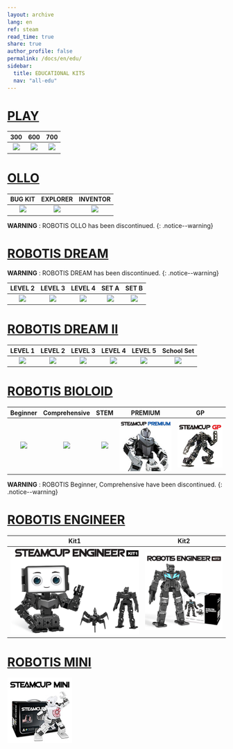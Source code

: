 ```yaml
---
layout: archive
lang: en
ref: steam
read_time: true
share: true
author_profile: false
permalink: /docs/en/edu/
sidebar:
  title: EDUCATIONAL KITS
  nav: "all-edu"
---
```


# [PLAY](#play)

|                                             300                                             |                                             600                                             |                                             700                                             |
| :-----------------------------------------------------------------------------------------: | :-----------------------------------------------------------------------------------------: | :-----------------------------------------------------------------------------------------: |
| [![](/assets/images/edu/play/300/play300_product.resized.png)](/docs/en/edu/play/play-300/) | [![](/assets/images/edu/play/600/play600_product.resized.png)](/docs/en/edu/play/play-600/) | [![](/assets/images/edu/play/700/play700_product.resized.png)](/docs/en/edu/play/play-700/) |

# [OLLO](#ollo)

|                                BUG KIT                                |                                EXPLORER                                 |                                INVENTOR                                 |
| :-------------------------------------------------------------------: | :---------------------------------------------------------------------: | :---------------------------------------------------------------------: |
| [![](/assets/images/edu/ollo/bug_kit.jpg)](/docs/en/edu/ollo/bugkit/) | [![](/assets/images/edu/ollo/edu_2nd.png)](/docs/en/edu/ollo/explorer/) | [![](/assets/images/edu/ollo/edu_3rd.png)](/docs/en/edu/ollo/inventor/) |

**WARNING** : ROBOTIS OLLO has been discontinued.
{: .notice--warning}

# [ROBOTIS DREAM](#robotis-dream)

**WARNING** : ROBOTIS DREAM has been discontinued.
{: .notice--warning}

|                                     LEVEL 2                                      |                                   LEVEL 3                                   |                                   LEVEL 4                                   |                                          SET A                                          |                                          SET B                                          |
| :------------------------------------------------------------------------------: | :-------------------------------------------------------------------------: | :-------------------------------------------------------------------------: | :-------------------------------------------------------------------------------------: | :-------------------------------------------------------------------------------------: |
| [![](/assets/images/edu/dream/dream_en02_110.jpg)](/docs/en/edu/dream/dream1-2/) | [![](/assets/images/edu/dream/dream3_en.jpg)](/docs/en/edu/dream/dream1-3/) | [![](/assets/images/edu/dream/dream4_en.jpg)](/docs/en/edu/dream/dream1-4/) | [![](/assets/images/edu/dream/e-manual_dream_seta_tn.jpg)](/docs/en/edu/dream/dream-a/) | [![](/assets/images/edu/dream/e-manual_dream_setb_tn.jpg)](/docs/en/edu/dream/dream-b/) |

# [ROBOTIS DREAM II](#robotis-dream-ii)

|                                        LEVEL 1                                         |                                        LEVEL 2                                         |                                        LEVEL 3                                         |                                        LEVEL 4                                         |                                        LEVEL 5                                         |                                              School Set                                              |
| :------------------------------------------------------------------------------------: | :------------------------------------------------------------------------------------: | :------------------------------------------------------------------------------------: | :------------------------------------------------------------------------------------: | :------------------------------------------------------------------------------------: | :--------------------------------------------------------------------------------------------------: |
| [![](/assets/images/edu/dream/dream2/dream2_lv1_en.jpg)](/docs/en/edu/dream/dream2-1/) | [![](/assets/images/edu/dream/dream2/dream2_lv2_en.jpg)](/docs/en/edu/dream/dream2-2/) | [![](/assets/images/edu/dream/dream2/dream2_lv3_en.jpg)](/docs/en/edu/dream/dream2-3/) | [![](/assets/images/edu/dream/dream2/dream2_lv4_en.jpg)](/docs/en/edu/dream/dream2-4/) | [![](/assets/images/edu/dream/dream2/dream2_lv5_en.jpg)](/docs/en/edu/dream/dream2-5/) | [![](/assets/images/edu/dream/dream2/dream2_schoolset_en.jpg)](/docs/en/edu/dream/dream2-schoolset/) |

# [ROBOTIS BIOLOID](#robotis-bioloid)

|                                      Beginner                                      |                                        Comprehensive                                         |                                  STEM                                  |                                   PREMIUM                                    |                                 GP                                 |
| :--------------------------------------------------------------------------------: | :------------------------------------------------------------------------------------------: | :--------------------------------------------------------------------: | :--------------------------------------------------------------------------: | :----------------------------------------------------------------: |
| [![](/assets/images/edu/bioloid/beginner_kit.jpg)](/docs/en/edu/bioloid/beginner/) | [![](/assets/images/edu/bioloid/comprehensive_kit.jpg)](/docs/en/edu/bioloid/comprehensive/) | [![](/assets/images/edu/bioloid/stem.jpg)](/docs/en/edu/bioloid/stem/) | [![](/assets/images/edu/bioloid/premium.jpg)](/docs/en/edu/bioloid/premium/) | [![](/assets/images/edu/bioloid/gp.jpg)](/docs/en/edu/bioloid/gp/) |

**WARNING** : ROBOTIS Beginner, Comprehensive have been discontinued.
{: .notice--warning}

# [ROBOTIS ENGINEER](#robotis-engineer)

|                                          Kit1                                          |                                              Kit2                                               |
| :------------------------------------------------------------------------------------: | :---------------------------------------------------------------------------------------------: |
| [![](/assets/images/edu/engineer/kit1/enginner_main.png)](/docs/en/edu/engineer/kit1/) | [![](/assets/images/edu/engineer/kit2/kit2_main.png)](/docs/en/edu/engineer/kit2_introduction/) |

# [ROBOTIS MINI](#robotis-mini)

[![](/assets/images/edu/mini/mini.jpg)](/docs/en/edu/mini/)
